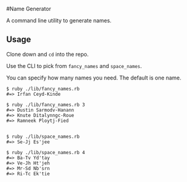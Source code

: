 #Name Generator

A command line utility to generate names.

## Usage

Clone down and `cd` into the repo.

Use the CLI to pick from `fancy_names` and `space_names`.

You can specify how many names you need. The default is one name.

```
$ ruby ./lib/fancy_names.rb
#=> Irfan Ceyd-Kinde

$ ruby ./lib/fancy_names.rb 3
#=> Dustin Sarmodv-Hanann
#=> Knute Ditalynngc-Roue
#=> Ramneek Ploytj-Fied


$ ruby ./lib/space_names.rb
#=> Se-Jj Es'jee

$ ruby ./lib/space_names.rb 4
#=> Ba-Tv Yd'tay
#=> Ve-Jh Ht'jeh
#=> Mr-Sd Nb'srn
#=> Ri-Tc Ek'tie
```
